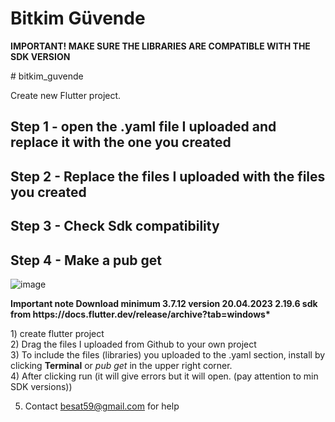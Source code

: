 <!DOCTYPE html>
<html lang="tr">
<head>
<meta charset="UTF-8">
<meta name="viewport" content="width=device-width, initial-scale=1.0">

</head>
<body>
<h1>Bitkim Güvende</h1>
<p><strong>IMPORTANT! MAKE SURE THE LIBRARIES ARE COMPATIBLE WITH THE SDK VERSION</strong></p>
<p># bitkim_guvende</p>
 

Create new Flutter project.



<h2>Step 1 - open the .yaml file I uploaded and replace it with the one you created</h2>
<h2>Step 2 - Replace the files I uploaded with the files you created</h2>
<h2>Step 3 - Check Sdk compatibility</h2>
<h2>Step 4 - Make a pub get</h2>

![image](https://github.com/AstroBesat-SoftW/bitkim_guvende/assets/128177174/278d6786-1380-4689-991c-27cf3659ba5e)
  

<p><strong> Important note Download minimum 3.7.12 version 20.04.2023 2.19.6 sdk from https://docs.flutter.dev/release/archive?tab=windows*  </strong> </p>

<p>1) create flutter project <br>
2) Drag the files I uploaded from Github to your own project <br>
3) To include the files (libraries) you uploaded to the .yaml section, install by clicking <strong> Terminal</strong> or <i> pub get </i> in the upper right corner. <br>
4) After clicking run (it will give errors but it will open. (pay attention to min SDK versions)) <br>

5) Contact besat59@gmail.com for help</p> <br>
</body>
</html>
